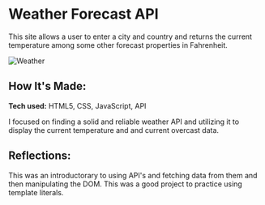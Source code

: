 # Weather Forecast API 

This site allows a user to enter a city and country and returns the current temperature among some other forecast properties in Fahrenheit.

![Weather](https://i.imgur.com/nLCwAHS.png)

## How It's Made:

**Tech used:** HTML5, CSS, JavaScript, API

I focused on finding a solid and reliable weather API and utilizing it to display the current temperature and and current overcast data.  

<!-- ## Optimizations

An array could be used as we learned more about those and objects. Will be looking to add and optimize this code in the future. -->

## Reflections:

This was an introductorary to using API's and fetching data from them and then manipulating the DOM. This was a good project to practice using template literals. 
